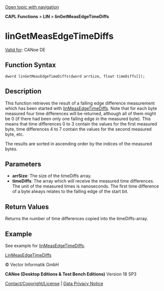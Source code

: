 [Open topic with navigation](../../../../../CANoeDEFamily.htm#Topics/CAPLFunctions/LIN/Functions/CAPLfunctionLINGetMeasEdgeTimeDiffs.md)

**CAPL Functions** » **LIN** » **linGetMeasEdgeTimeDiffs**

# linGetMeasEdgeTimeDiffs

[Valid for](../../../Shared/FeatureAvailability.md): CANoe DE

## Function Syntax

```
dword linGetMeasEdgeTimeDiffs(dword arrSize, float timeDiffs[]);
```

## Description

This function retrieves the result of a falling edge difference measurement which has been started with [linMeasEdgeTimeDiffs](CAPLfunctionLINMeasEdgeTimeDiffs.md). Note that for each byte measured four time differences will be returned, although all of them might be 0 (if there had been only one falling edge in the measured byte). This means that time differences 0 to 3 contain the values for the first measured byte, time differences 4 to 7 contain the values for the second measured byte, etc.

The results are sorted in ascending order by the indices of the measured bytes.

## Parameters

- **arrSize**: The size of the timeDiffs array.
- **timeDiffs**: The array which will receive the measured time differences. The unit of the measured times is nanoseconds. The first time difference of a byte always relates to the falling edge of the start bit.

## Return Values

Returns the number of time differences copied into the timeDiffs-array.

## Example

See example for [linMeasEdgeTimeDiffs](CAPLfunctionLINMeasEdgeTimeDiffs.md).

[LinMeasEdgeTimeDiffs](CAPLfunctionLINMeasEdgeTimeDiffs.md)

© Vector Informatik GmbH

**CANoe (Desktop Editions & Test Bench Editions)** Version 18 SP3

[Contact/Copyright/License](../../../Shared/ContactCopyrightLicense.md) | [Data Privacy Notice](https://www.vector.com/int/en/company/get-info/privacy-policy/)

